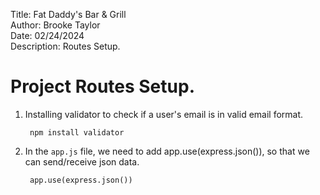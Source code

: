 Title: Fat Daddy's Bar & Grill  
Author: Brooke Taylor  
Date: 02/24/2024  
Description: Routes Setup. 

# Project Routes Setup. 

1. Installing validator to check if a user's email is in valid email format.

        npm install validator

2. In the `app.js` file, we need to add app.use(express.json()), so that we can send/receive json data.

        app.use(express.json())
